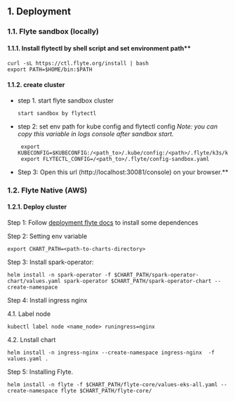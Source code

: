 ## 1. Deployment
### 1.1. Flyte sandbox (locally)

#### 1.1.1. Install flytectl by shell script and set environment path**

    curl -sL https://ctl.flyte.org/install | bash
    export PATH=$HOME/bin:$PATH

#### 1.1.2. create cluster
* step 1. start flyte sandbox cluster 
 
      start sandbox by flytectl

* step 2: set env path for kube config and flytectl config 
    *Note: you can copy this variable in logs console after sandbox start.* 

       export KUBECONFIG=$KUBECONFIG:/<path_to>/.kube/config:/<path>/.flyte/k3s/k3s.yaml
       export FLYTECTL_CONFIG=/<path_to>/.flyte/config-sandbox.yaml

* Step 3: Open this url (http://localhost:30081/console) on your browser.**
### 1.2. Flyte Native (AWS)

#### 1.2.1. Deploy cluster 

Step 1: Follow [deployment flyte docs](https://docs.flyte.org/en/latest/deployment/aws/manual.html#deployment-aws-manual) to install some dependences

Step 2: Setting env variable

    export CHART_PATH=<path-to-charts-directory>

Step 3: Install spark-operator:

    helm install -n spark-operator -f $CHART_PATH/spark-operator-chart/values.yaml spark-operator $CHART_PATH/spark-operator-chart --create-namespace

Step 4: Install ingress nginx

4.1. Label node

    kubectl label node <name_node> runingress=nginx

4.2. Lnstall chart

    helm install -n ingress-nginx --create-namespace ingress-nginx  -f values.yaml . 

Step 5: Installing Flyte.

    helm install -n flyte -f $CHART_PATH/flyte-core/values-eks-all.yaml --create-namespace flyte $CHART_PATH/flyte-core/


